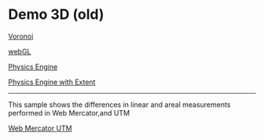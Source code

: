 # Demo 3D (old)

[Voronoi](https://github.nicogis.it/Demo3D/js/3d/Voronoi)

[webGL](https://github.nicogis.it/Demo3D/js/3d/webGLJS)

[Physics Engine](https://github.nicogis.it/Demo3D/js/3d/PhysicsEngineJS)

[Physics Engine with Extent](https://github.nicogis.it/Demo3D/js/3d/PhysicsEngineJSExtent)

<hr/>

This sample shows the differences in linear and areal measurements performed in Web Mercator,and UTM

[Web Mercator UTM](https://github.nicogis.it/Demo3D/js/WebMercatorUTM/)

